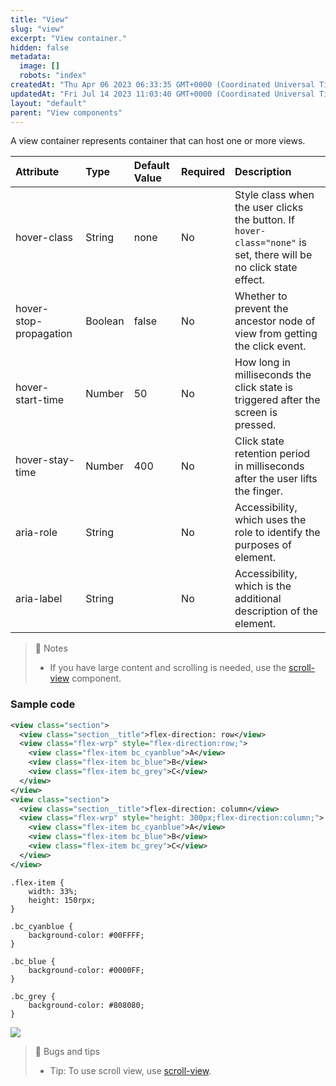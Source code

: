```yaml
---
title: "View"
slug: "view"
excerpt: "View container."
hidden: false
metadata: 
  image: []
  robots: "index"
createdAt: "Thu Apr 06 2023 06:33:35 GMT+0000 (Coordinated Universal Time)"
updatedAt: "Fri Jul 14 2023 11:03:40 GMT+0000 (Coordinated Universal Time)"
layout: "default"
parent: "View components"
---
```

A view container represents container that can host one or more views.

| Attribute              | Type    | Default Value | Required | Description                                                                                                       |
| :--------------------- | :------ | :------------ | :------- | :---------------------------------------------------------------------------------------------------------------- |
| hover-class            | String  | none          | No       | Style class when the user clicks the button. If `hover-class="none"` is set, there will be no click state effect. |
| hover-stop-propagation | Boolean | false         | No       | Whether to prevent the ancestor node of view from getting the click event.                                        |
| hover-start-time       | Number  | 50            | No       | How long in milliseconds the click state is triggered after the screen is pressed.                                |
| hover-stay-time        | Number  | 400           | No       | Click state retention period in milliseconds after the user lifts the finger.                                     |
| aria-role              | String  |               | No       | Accessibility, which uses the role to identify the purposes of element.                                           |
| aria-label             | String  |               | No       | Accessibility, which is the additional description of the element.                                                |

> 📘 Notes
> 
> - If you have large content and scrolling is needed, use the [scroll-view](doc:scroll-view) component.

### Sample code

```xml WXML
<view class="section">
  <view class="section__title">flex-direction: row</view>
  <view class="flex-wrp" style="flex-direction:row;">
    <view class="flex-item bc_cyanblue">A</view>
    <view class="flex-item bc_blue">B</view>
    <view class="flex-item bc_grey">C</view>
  </view>
</view>
<view class="section">
  <view class="section__title">flex-direction: column</view>
  <view class="flex-wrp" style="height: 300px;flex-direction:column;">
    <view class="flex-item bc_cyanblue">A</view>
    <view class="flex-item bc_blue">B</view>
    <view class="flex-item bc_grey">C</view>
  </view>
</view>
```
```Text WXSS
.flex-item {
    width: 33%;
    height: 150rpx;
}

.bc_cyanblue {
    background-color: #00FFFF;
}

.bc_blue {
    background-color: #0000FF;
}

.bc_grey {
    background-color: #808080;
}
```

![](https://files.readme.io/c998e8e-Screenshot_2023-06-12_at_12.08.05_PM.png)

> 🚧 Bugs and tips
> 
> - Tip: To use scroll view, use [scroll-view](doc:scroll-view).
